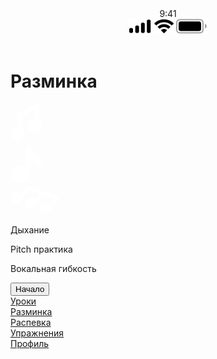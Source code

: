 <html>

<head>
    <meta charset="utf-8" />
    <link rel="stylesheet" href="css/style.css" />
    <title>Разминка</title>
</head>

<body class="body">
    <header class="header">
        <time class="header__time">9:41</time>
        <div class="header__status-block">
            <img class="header__icon" src="images/net-icon.svg" />
            <img class="header__icon" src="images/wifi-icon.svg" />
            <img class="header__icon" src="images/battery-icon.svg" />
        </div>
    </header>
    <main class="main">
        <h1 class="warmup-header">Разминка</h1>
        <div class="warmup">
            <div class="warmup__note-block">
                <div class="warmup__note">
                    <svg width="50" height="59" viewBox="0 0 50 59" fill="none" xmlns="http://www.w3.org/2000/svg">
              <path
                d="M10.9246 59C17.862 59 23.0764 52.7626 21.8311 46.0576L17.0219 19.8721L38.0713 10.5267L40.6707 24.7921C39.4422 24.5977 38.1816 24.5689 36.9166 24.7974C30.9028 25.8885 26.9051 31.5836 28.0125 37.5542C29.0119 42.9429 33.7593 46.5394 38.8902 46.5394C45.8435 46.5394 51.0633 40.3337 49.8148 33.6006L43.6344 0L8.71649 15.5757L12.6898 37.2588C11.4711 37.0622 10.2103 37.022 8.92954 37.2544C2.91864 38.3428 -0.914746 44.07 0.189162 50.0148C1.16697 55.2924 5.68235 59 10.9246 59Z"
                fill="white"
              />
            </svg>
                </div>
                <div class="warmup__note warmup__note--special">
                    <svg width="52" height="65" viewBox="0 0 52 65" fill="none" xmlns="http://www.w3.org/2000/svg">
              <path
                d="M22.2479 37.3242C20.8202 36.5359 19.2692 35.9262 17.5704 35.649C9.52091 34.3278 2.03361 39.8115 0.736229 47.7482C-0.570534 55.7389 4.83619 63.2856 12.8415 64.5857C20.7991 65.8791 28.3636 60.4729 29.6757 52.4865L29.6743 52.4818L34.0748 25.5397L43.3278 38.4065L51.2595 32.7047L28.2307 0.678906L22.2479 37.3242Z"
                fill="white"
              />
            </svg>
                </div>
                <div class="warmup__note">
                    <svg width="79" height="46" viewBox="0 0 79 46" fill="none" xmlns="http://www.w3.org/2000/svg">
              <path
                d="M2.72942 26.6942C6.82599 30.6277 13.4693 29.9297 16.5655 25.2951L28.6891 7.2263L46.459 13.6855L39.8422 23.5175C39.2278 22.707 38.4999 21.9755 37.6223 21.3921C33.4477 18.6216 27.8327 19.6917 25.0747 23.8178C22.5856 27.5417 23.3338 32.3406 26.3636 35.2497C30.4694 39.1921 37.0979 38.5157 40.2082 33.863L55.7594 10.6722L26.2398 0L16.1955 14.9569C15.5883 14.1507 14.8667 13.4123 13.9776 12.8223C9.80626 10.0519 4.26988 11.234 1.52465 15.343C-0.913767 18.9895 -0.366093 23.7219 2.72942 26.6942Z"
                fill="white"
              />
              <path
                d="M26.2286 35.3334C30.3865 39.2029 37.0181 38.4021 40.041 33.7202L51.8788 15.4658L69.7482 21.649L63.2868 31.5823C62.6598 30.7814 61.9204 30.0612 61.0338 29.4915C56.8161 26.786 51.2186 27.943 48.5259 32.1112C46.0957 35.8732 46.9192 40.66 49.9944 43.5218C54.1618 47.4002 60.7788 46.6212 63.8155 41.9208L79 18.4921L49.3162 8.27832L39.5084 23.3889C38.8885 22.5923 38.1554 21.8651 37.2572 21.289C33.0427 18.5835 27.5256 19.8512 24.8454 24.0022C22.4646 27.686 23.0867 32.4094 26.2286 35.3334Z"
                fill="white"
              />
            </svg>
                </div>
            </div>
            <div class="warmup__practice-block">
                <p class="warmup__practice">Дыхание</p>
                <p class="warmup__practice">Pitch практика</p>
                <p class="warmup__practice">Вокальная гибкость</p>
            </div>
            <button class="button">Начало</button>
        </div>
    </main>
    <footer class="footer">
        <div class="nav">
            <a class="nav__link" href="#">
                <div class="nav__icon nav__icon--lessons"></div>
                Уроки</a>
            <a class="nav__link nav__link--active" href="#">
                <div class="nav__icon nav__icon--warmup nav__icon--active"></div>
                Разминка</a>
            <a class="nav__link" href="#">
                <div class="nav__icon nav__icon--sing"></div>
                Распевка</a>
            <a class="nav__link" href="#">
                <div class="nav__icon nav__icon--exercise"></div>
                Упражнения</a>
            <a class="nav__link" href="#">
                <div class="nav__icon nav__icon--profile"></div>
                Профиль</a>
        </div>
        <div class="footer__line"></div>
    </footer>
</body>

</html>
